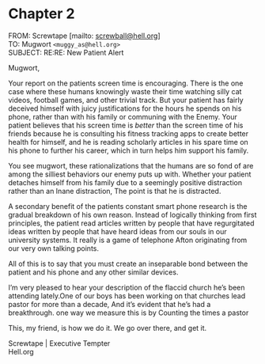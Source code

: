 
# Chapter 2

FROM: Screwtape [mailto: screwball@hell.org]    
TO: Mugwort `<muggy_as@hell.org>`    
SUBJECT: RE:RE: New Patient Alert    


Mugwort,

Your report on the patients screen time is encouraging. There is the one case where these humans knowingly waste their time watching silly cat videos, football games, and other trivial track. But your patient has fairly deceived himself with juicy justifications for the hours he spends on his phone, rather than with his family or communing with the Enemy. Your patient believes that his screen time is *better* than the screen time of his friends because he is consulting his fitness tracking apps to create better health for himself, and he is reading scholarly articles in his spare time on his phone to further his career, which in turn helps him support his family.

You see mugwort, these rationalizations that the humans are so fond of are among the silliest behaviors our enemy puts up with. Whether your patient detaches himself from his family due to a seemingly positive distraction rather than an Inane distraction, The point is that he is distracted.

A secondary benefit of the patients constant smart phone research is the gradual breakdown of his own reason. Instead of logically thinking from first principles, the patient read articles written by people that have regurgitated ideas written by people that have heard ideas from our souls in our university systems. It really is a game of telephone Afton originating from our very own talking points. 

All of this is to say that you must create an inseparable bond between the patient and his phone and any other similar devices.

I’m very pleased to hear your description of the flaccid church he’s been attending lately.One of our boys has been working on that churches lead pastor for more than a decade, And it’s evident that he’s had a breakthrough.  one way we measure this is by  Counting  the times a pastor  

This, my friend, is how we do it. We go over there, and get it.




Screwtape | Executive Tempter     
Hell.org


